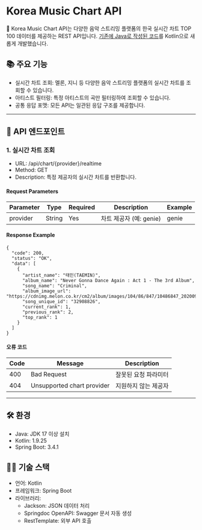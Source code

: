 # Korea Music Chart API

🎵 Korea Music Chart API는 다양한 음악 스트리밍 플랫폼의 한국 실시간 차트 TOP 100 데이터를 제공하는 REST API입니다.
[기존에 Java로 작성된 코드](https://github.com/max-jang/korea-music-chart-api)를 Kotlin으로 새롭게 개발했습니다.

## 📚 주요 기능

- 실시간 차트 조회: 멜론, 지니 등 다양한 음악 스트리밍 플랫폼의 실시간 차트를 조회할 수 있습니다.
- 아티스트 필터링: 특정 아티스트의 곡만 필터링하여 조회할 수 있습니다.
- 공통 응답 포맷: 모든 API는 일관된 응답 구조를 제공합니다.

---

## 🚀 API 엔드포인트

### 1. 실시간 차트 조회

- URL: /api/chart/{provider}/realtime
- Method: GET
- Description: 특정 제공자의 실시간 차트를 반환합니다.

#### Request Parameters

 Parameter | Type   | Required | Description       | Example 
-----------|--------|----------|-------------------|---------
 provider  | String | Yes      | 차트 제공자 (예: genie) | genie   

#### Response Example
```
{
  "code": 200,
  "status": "OK",
  "data": [
    {
      "artist_name": "태민(TAEMIN)",
      "album_name": "Never Gonna Dance Again : Act 1 - The 3rd Album",
      "song_name": "Criminal",
      "album_image_url": "https://cdnimg.melon.co.kr/cm2/album/images/104/86/847/10486847_20200907155042_500.jpg",
      "song_unique_id": "32908826",
      "current_rank": 1,
      "previous_rank": 2,
      "top_rank": 1
    }
  ]
}
```

#### 오류 코드

 Code | Message                    | Description 
------|----------------------------|-------------
 400  | Bad Request                | 잘못된 요청 파라미터 
 404  | Unsupported chart provider | 지원하지 않는 제공자 

---

## 🛠️ 환경

- Java: JDK 17 이상 설치
- Kotlin: 1.9.25
- Spring Boot: 3.4.1

## 🧑‍💻 기술 스택
- 언어: Kotlin
- 프레임워크: Spring Boot
- 라이브러리:
    - Jackson: JSON 데이터 처리
    - Springdoc OpenAPI: Swagger 문서 자동 생성
    - RestTemplate: 외부 API 호출